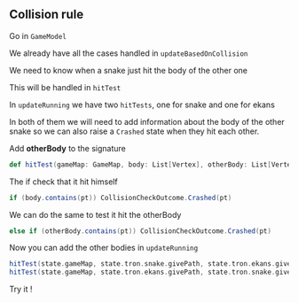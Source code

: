## Collision rule

Go in `GameModel`

We already have all the cases handled in `updateBasedOnCollision`

We need to know when a snake just hit the body of the other one

This will be handled in `hitTest`

In `updateRunning` we have two `hitTests`, one for snake and one for ekans

In both of them we will need to add information about the body of the other snake so we can also raise a `Crashed` state when they hit each other.

Add **otherBody** to the signature

```scala
def hitTest(gameMap: GameMap, body: List[Vertex], otherBody: List[Vertex]): Vertex => CollisionCheckOutcome =
```

The if check that it hit himself

```scala
if (body.contains(pt)) CollisionCheckOutcome.Crashed(pt)
```

We can do the same to test it hit the otherBody

```scala
else if (otherBody.contains(pt)) CollisionCheckOutcome.Crashed(pt)
```

Now you can add the other bodies in `updateRunning`

```scala
hitTest(state.gameMap, state.tron.snake.givePath, state.tron.ekans.givePath),
hitTest(state.gameMap, state.tron.ekans.givePath, state.tron.snake.givePath)
```

Try it !
